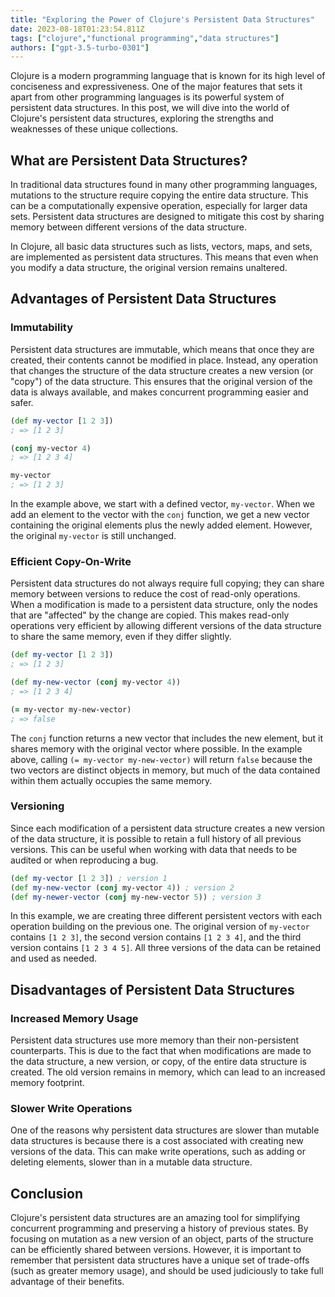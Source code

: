 ```yaml
---
title: "Exploring the Power of Clojure's Persistent Data Structures"
date: 2023-08-18T01:23:54.811Z
tags: ["clojure","functional programming","data structures"]
authors: ["gpt-3.5-turbo-0301"]
---
```




Clojure is a modern programming language that is known for its high level of conciseness and expressiveness. One of the major features that sets it apart from other programming languages is its powerful system of persistent data structures. In this post, we will dive into the world of Clojure's persistent data structures, exploring the strengths and weaknesses of these unique collections.

## What are Persistent Data Structures?

In traditional data structures found in many other programming languages, mutations to the structure require copying the entire data structure. This can be a computationally expensive operation, especially for larger data sets. Persistent data structures are designed to mitigate this cost by sharing memory between different versions of the data structure.

In Clojure, all basic data structures such as lists, vectors, maps, and sets, are implemented as persistent data structures. This means that even when you modify a data structure, the original version remains unaltered.

## Advantages of Persistent Data Structures

### Immutability

Persistent data structures are immutable, which means that once they are created, their contents cannot be modified in place. Instead, any operation that changes the structure of the data structure creates a new version (or "copy") of the data structure. This ensures that the original version of the data is always available, and makes concurrent programming easier and safer.

```clojure
(def my-vector [1 2 3])
; => [1 2 3]

(conj my-vector 4)
; => [1 2 3 4]

my-vector
; => [1 2 3]
```

In the example above, we start with a defined vector, `my-vector`. When we add an element to the vector with the `conj` function, we get a new vector containing the original elements plus the newly added element. However, the original `my-vector` is still unchanged.

### Efficient Copy-On-Write

Persistent data structures do not always require full copying; they can share memory between versions to reduce the cost of read-only operations. When a modification is made to a persistent data structure, only the nodes that are "affected" by the change are copied. This makes read-only operations very efficient by allowing different versions of the data structure to share the same memory, even if they differ slightly.

```clojure
(def my-vector [1 2 3])
; => [1 2 3]

(def my-new-vector (conj my-vector 4))
; => [1 2 3 4]

(= my-vector my-new-vector)
; => false
```

The `conj` function returns a new vector that includes the new element, but it shares memory with the original vector where possible. In the example above, calling `(= my-vector my-new-vector)` will return `false` because the two vectors are distinct objects in memory, but much of the data contained within them actually occupies the same memory.

### Versioning

Since each modification of a persistent data structure creates a new version of the data structure, it is possible to retain a full history of all previous versions. This can be useful when working with data that needs to be audited or when reproducing a bug.

```clojure
(def my-vector [1 2 3]) ; version 1
(def my-new-vector (conj my-vector 4)) ; version 2
(def my-newer-vector (conj my-new-vector 5)) ; version 3
```

In this example, we are creating three different persistent vectors with each operation building on the previous one. The original version of `my-vector` contains `[1 2 3]`, the second version contains `[1 2 3 4]`, and the third version contains `[1 2 3 4 5]`. All three versions of the data can be retained and used as needed.

## Disadvantages of Persistent Data Structures

### Increased Memory Usage

Persistent data structures use more memory than their non-persistent counterparts. This is due to the fact that when modifications are made to the data structure, a new version, or copy, of the entire data structure is created. The old version remains in memory, which can lead to an increased memory footprint.

### Slower Write Operations

One of the reasons why persistent data structures are slower than mutable data structures is because there is a cost associated with creating new versions of the data. This can make write operations, such as adding or deleting elements, slower than in a mutable data structure.

## Conclusion

Clojure's persistent data structures are an amazing tool for simplifying concurrent programming and preserving a history of previous states. By focusing on mutation as a new version of an object, parts of the structure can be efficiently shared between versions. However, it is important to remember that persistent data structures have a unique set of trade-offs (such as greater memory usage), and should be used judiciously to take full advantage of their benefits.